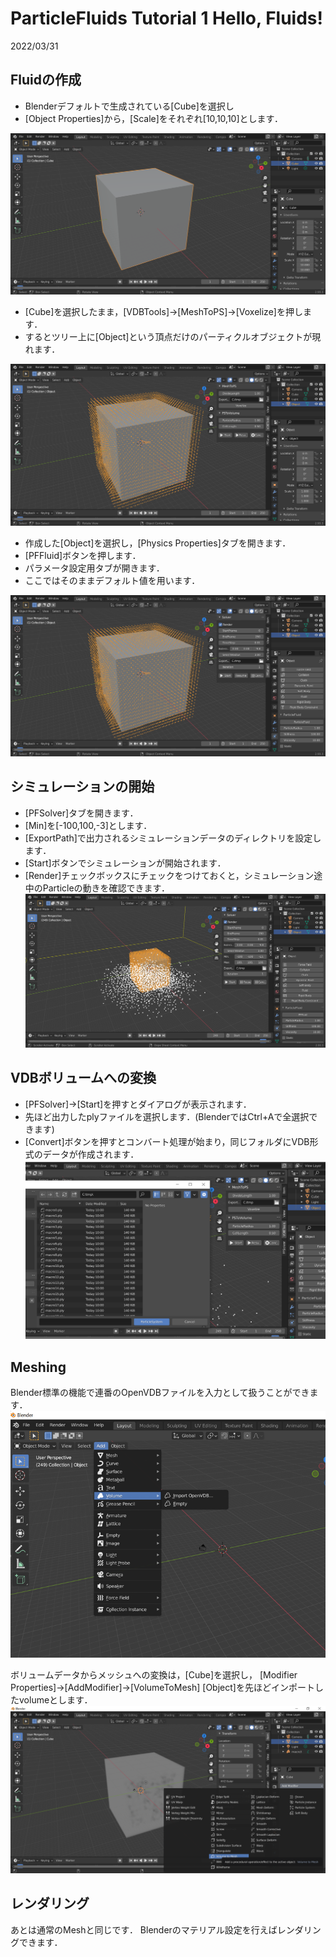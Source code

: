 # ParticleFluids Tutorial 1 Hello, Fluids!

2022/03/31 

## Fluidの作成

- Blenderデフォルトで生成されている[Cube]を選択し
- [Object Properties]から，[Scale]をそれぞれ[10,10,10]とします．

![Mesh](./images/Mesh.png) 

- [Cube]を選択したまま，[VDBTools]->[MeshToPS]->[Voxelize]を押します．
- するとツリー上に[Object]という頂点だけのパーティクルオブジェクトが現れます．

![MeshToPS](./images/MeshToPS.png) 

- 作成した[Object]を選択し，[Physics Properties]タブを開きます．
- [PFFluid]ボタンを押します．
- パラメータ設定用タブが開きます．
- ここではそのままデフォルト値を用います．

![MeshToPS](./images/Fluid.png) 

## シミュレーションの開始

 - [PFSolver]タブを開きます．
 - [Min]を[-100,100,-3]とします．
 - [ExportPath]で出力されるシミュレーションデータのディレクトリを設定します．
 - [Start]ボタンでシミュレーションが開始されます．
 - [Render]チェックボックスにチェックをつけておくと，シミュレーション途中のParticleの動きを確認できます．
![StaticMesh](./images/Start.png) 

## VDBボリュームへの変換

 - [PFSolver]->[Start]を押すとダイアログが表示されます．
 - 先ほど出力したplyファイルを選択します．(BlenderではCtrl+Aで全選択できます)
 - [Convert]ボタンを押すとコンバート処理が始まり，同じフォルダにVDB形式のデータが作成されます．
![PSToVolume](./images/PSToVolume.png) 

## Meshing
Blender標準の機能で連番のOpenVDBファイルを入力として扱うことができます．
![VDBImport](./images/VDBImport.png) 

ボリュームデータからメッシュへの変換は，[Cube]を選択し，
[Modifier Properties]->[AddModifier]->[VolumeToMesh]
[Object]を先ほどインポートしたvolumeとします．
![VolumeToMesh](./images/VolumeToMesh.png) 

## レンダリング
あとは通常のMeshと同じです．
Blenderのマテリアル設定を行えばレンダリングできます．
